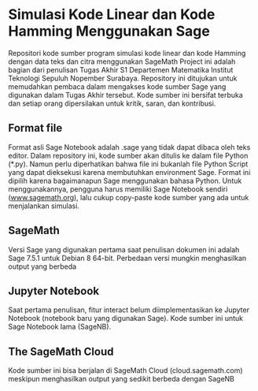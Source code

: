 # Simulasi Kode Linear dan Kode Hamming Menggunakan Sage
Repositori kode sumber program simulasi kode linear dan kode Hamming dengan data teks dan citra menggunakan SageMath
Project ini adalah bagian dari penulisan Tugas Akhir S1 Departemen Matematika Institut Teknologi Sepuluh Nopember Surabaya. Repository ini ditujukan untuk memudahkan pembaca dalam mengakses kode sumber Sage yang digunakan dalam Tugas Akhir tersebut. Kode sumber ini bersifat terbuka dan setiap orang dipersilakan untuk kritik, saran, dan kontribusi.
## Format file
Format asli Sage Notebook adalah .sage yang tidak dapat dibaca oleh teks editor. Dalam repository ini, kode sumber akan ditulis ke dalam file Python (*.py). Namun perlu diperhatikan bahwa file ini bukanlah file Python Script yang dapat dieksekusi karena membutuhkan environment Sage. Format ini dipilih karena bagaimanapun Sage menggunakan bahasa Python. Untuk menggunakannya, pengguna harus memiliki Sage Notebook sendiri (www.sagemath.org), lalu cukup copy-paste kode sumber yang ada untuk menjalankan simulasi.
## SageMath
Versi Sage yang digunakan pertama saat penulisan dokumen ini adalah Sage 7.5.1 untuk Debian 8 64-bit. Perbedaan versi mungkin menghasilkan output yang berbeda
## Jupyter Notebook
Saat pertama penulisan, fitur interact belum diimplementasikan ke Jupyter Notebook (notebook baru yang digunakan Sage). Kode sumber ini untuk Sage Notebook lama (SageNB).
## The SageMath Cloud
Kode sumber ini bisa berjalan di SageMath Cloud (cloud.sagemath.com) meskipun menghasilkan output yang sedikit berbeda dengan SageNB
